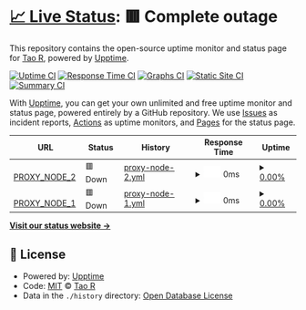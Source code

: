 # [📈 Live Status](https://status.shouge.me): <!--live status--> **🟥 Complete outage**

This repository contains the open-source uptime monitor and status page for [Tao R](shouge.me), powered by [Upptime](https://github.com/upptime/upptime).

[![Uptime CI](https://github.com/shouge/uptime/workflows/Uptime%20CI/badge.svg)](https://github.com/shouge/uptime/actions?query=workflow%3A%22Uptime+CI%22)
[![Response Time CI](https://github.com/shouge/uptime/workflows/Response%20Time%20CI/badge.svg)](https://github.com/shouge/uptime/actions?query=workflow%3A%22Response+Time+CI%22)
[![Graphs CI](https://github.com/shouge/uptime/workflows/Graphs%20CI/badge.svg)](https://github.com/shouge/uptime/actions?query=workflow%3A%22Graphs+CI%22)
[![Static Site CI](https://github.com/shouge/uptime/workflows/Static%20Site%20CI/badge.svg)](https://github.com/shouge/uptime/actions?query=workflow%3A%22Static+Site+CI%22)
[![Summary CI](https://github.com/shouge/uptime/workflows/Summary%20CI/badge.svg)](https://github.com/shouge/uptime/actions?query=workflow%3A%22Summary+CI%22)

With [Upptime](https://upptime.js.org), you can get your own unlimited and free uptime monitor and status page, powered entirely by a GitHub repository. We use [Issues](https://github.com/shouge/uptime/issues) as incident reports, [Actions](https://github.com/shouge/uptime/actions) as uptime monitors, and [Pages](https://demo.upptime.js.org) for the status page.

<!--start: status pages-->
<!-- This summary is generated by Upptime (https://github.com/upptime/upptime) -->
<!-- Do not edit this manually, your changes will be overwritten -->
<!-- prettier-ignore -->
| URL | Status | History | Response Time | Uptime |
| --- | ------ | ------- | ------------- | ------ |
| <img alt="" src="https://icons.duckduckgo.com/ip3/proxy-node2.shouge.repl.co.ico" height="13"> [PROXY_NODE_2](https://proxy-node2.shouge.repl.co/55d90fe9-556c-438a-995c-24328f5cdc31) | 🟥 Down | [proxy-node-2.yml](https://github.com/shouge/uptime/commits/HEAD/history/proxy-node-2.yml) | <details><summary><img alt="Response time graph" src="./graphs/proxy-node-2/response-time-week.png" height="20"> 0ms</summary><br><a href="https://status.shouge.me/history/proxy-node-2"><img alt="Response time 2581" src="https://img.shields.io/endpoint?url=https%3A%2F%2Fraw.githubusercontent.com%2Fshouge%2Fuptime%2FHEAD%2Fapi%2Fproxy-node-2%2Fresponse-time.json"></a><br><a href="https://status.shouge.me/history/proxy-node-2"><img alt="24-hour response time 0" src="https://img.shields.io/endpoint?url=https%3A%2F%2Fraw.githubusercontent.com%2Fshouge%2Fuptime%2FHEAD%2Fapi%2Fproxy-node-2%2Fresponse-time-day.json"></a><br><a href="https://status.shouge.me/history/proxy-node-2"><img alt="7-day response time 0" src="https://img.shields.io/endpoint?url=https%3A%2F%2Fraw.githubusercontent.com%2Fshouge%2Fuptime%2FHEAD%2Fapi%2Fproxy-node-2%2Fresponse-time-week.json"></a><br><a href="https://status.shouge.me/history/proxy-node-2"><img alt="30-day response time 2785" src="https://img.shields.io/endpoint?url=https%3A%2F%2Fraw.githubusercontent.com%2Fshouge%2Fuptime%2FHEAD%2Fapi%2Fproxy-node-2%2Fresponse-time-month.json"></a><br><a href="https://status.shouge.me/history/proxy-node-2"><img alt="1-year response time 2581" src="https://img.shields.io/endpoint?url=https%3A%2F%2Fraw.githubusercontent.com%2Fshouge%2Fuptime%2FHEAD%2Fapi%2Fproxy-node-2%2Fresponse-time-year.json"></a></details> | <details><summary><a href="https://status.shouge.me/history/proxy-node-2">0.00%</a></summary><a href="https://status.shouge.me/history/proxy-node-2"><img alt="All-time uptime 0.00%" src="https://img.shields.io/endpoint?url=https%3A%2F%2Fraw.githubusercontent.com%2Fshouge%2Fuptime%2FHEAD%2Fapi%2Fproxy-node-2%2Fuptime.json"></a><br><a href="https://status.shouge.me/history/proxy-node-2"><img alt="24-hour uptime 0.00%" src="https://img.shields.io/endpoint?url=https%3A%2F%2Fraw.githubusercontent.com%2Fshouge%2Fuptime%2FHEAD%2Fapi%2Fproxy-node-2%2Fuptime-day.json"></a><br><a href="https://status.shouge.me/history/proxy-node-2"><img alt="7-day uptime 0.00%" src="https://img.shields.io/endpoint?url=https%3A%2F%2Fraw.githubusercontent.com%2Fshouge%2Fuptime%2FHEAD%2Fapi%2Fproxy-node-2%2Fuptime-week.json"></a><br><a href="https://status.shouge.me/history/proxy-node-2"><img alt="30-day uptime 1.38%" src="https://img.shields.io/endpoint?url=https%3A%2F%2Fraw.githubusercontent.com%2Fshouge%2Fuptime%2FHEAD%2Fapi%2Fproxy-node-2%2Fuptime-month.json"></a><br><a href="https://status.shouge.me/history/proxy-node-2"><img alt="1-year uptime 0.00%" src="https://img.shields.io/endpoint?url=https%3A%2F%2Fraw.githubusercontent.com%2Fshouge%2Fuptime%2FHEAD%2Fapi%2Fproxy-node-2%2Fuptime-year.json"></a></details>
| <img alt="" src="https://icons.duckduckgo.com/ip3/proxy-node1.shouge.repl.co.ico" height="13"> [PROXY_NODE_1](https://proxy-node1.shouge.repl.co/d6c41e25-f9d3-4fae-be9d-30dfa0fca332) | 🟥 Down | [proxy-node-1.yml](https://github.com/shouge/uptime/commits/HEAD/history/proxy-node-1.yml) | <details><summary><img alt="Response time graph" src="./graphs/proxy-node-1/response-time-week.png" height="20"> 0ms</summary><br><a href="https://status.shouge.me/history/proxy-node-1"><img alt="Response time 2553" src="https://img.shields.io/endpoint?url=https%3A%2F%2Fraw.githubusercontent.com%2Fshouge%2Fuptime%2FHEAD%2Fapi%2Fproxy-node-1%2Fresponse-time.json"></a><br><a href="https://status.shouge.me/history/proxy-node-1"><img alt="24-hour response time 0" src="https://img.shields.io/endpoint?url=https%3A%2F%2Fraw.githubusercontent.com%2Fshouge%2Fuptime%2FHEAD%2Fapi%2Fproxy-node-1%2Fresponse-time-day.json"></a><br><a href="https://status.shouge.me/history/proxy-node-1"><img alt="7-day response time 0" src="https://img.shields.io/endpoint?url=https%3A%2F%2Fraw.githubusercontent.com%2Fshouge%2Fuptime%2FHEAD%2Fapi%2Fproxy-node-1%2Fresponse-time-week.json"></a><br><a href="https://status.shouge.me/history/proxy-node-1"><img alt="30-day response time 5177" src="https://img.shields.io/endpoint?url=https%3A%2F%2Fraw.githubusercontent.com%2Fshouge%2Fuptime%2FHEAD%2Fapi%2Fproxy-node-1%2Fresponse-time-month.json"></a><br><a href="https://status.shouge.me/history/proxy-node-1"><img alt="1-year response time 2553" src="https://img.shields.io/endpoint?url=https%3A%2F%2Fraw.githubusercontent.com%2Fshouge%2Fuptime%2FHEAD%2Fapi%2Fproxy-node-1%2Fresponse-time-year.json"></a></details> | <details><summary><a href="https://status.shouge.me/history/proxy-node-1">0.00%</a></summary><a href="https://status.shouge.me/history/proxy-node-1"><img alt="All-time uptime 0.00%" src="https://img.shields.io/endpoint?url=https%3A%2F%2Fraw.githubusercontent.com%2Fshouge%2Fuptime%2FHEAD%2Fapi%2Fproxy-node-1%2Fuptime.json"></a><br><a href="https://status.shouge.me/history/proxy-node-1"><img alt="24-hour uptime 0.00%" src="https://img.shields.io/endpoint?url=https%3A%2F%2Fraw.githubusercontent.com%2Fshouge%2Fuptime%2FHEAD%2Fapi%2Fproxy-node-1%2Fuptime-day.json"></a><br><a href="https://status.shouge.me/history/proxy-node-1"><img alt="7-day uptime 0.00%" src="https://img.shields.io/endpoint?url=https%3A%2F%2Fraw.githubusercontent.com%2Fshouge%2Fuptime%2FHEAD%2Fapi%2Fproxy-node-1%2Fuptime-week.json"></a><br><a href="https://status.shouge.me/history/proxy-node-1"><img alt="30-day uptime 1.38%" src="https://img.shields.io/endpoint?url=https%3A%2F%2Fraw.githubusercontent.com%2Fshouge%2Fuptime%2FHEAD%2Fapi%2Fproxy-node-1%2Fuptime-month.json"></a><br><a href="https://status.shouge.me/history/proxy-node-1"><img alt="1-year uptime 0.00%" src="https://img.shields.io/endpoint?url=https%3A%2F%2Fraw.githubusercontent.com%2Fshouge%2Fuptime%2FHEAD%2Fapi%2Fproxy-node-1%2Fuptime-year.json"></a></details>

<!--end: status pages-->

[**Visit our status website →**](https://demo.upptime.js.org)

## 📄 License

- Powered by: [Upptime](https://github.com/upptime/upptime)
- Code: [MIT](./LICENSE) © [Tao R](shouge.me)
- Data in the `./history` directory: [Open Database License](https://opendatacommons.org/licenses/odbl/1-0/)

